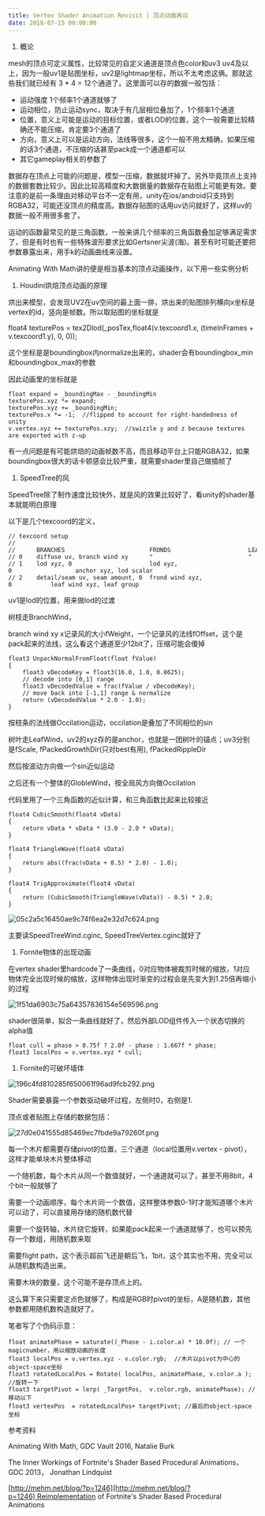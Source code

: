 ```yaml
---
title: Vertex Shader Animation Revisit | 顶点动画再议
date: 2018-07-15 00:00:00
---
```



1. 概论

mesh的顶点可定义属性，比较常见的自定义通道是顶点色color和uv3 uv4及以上，因为一般uv1是贴图坐标，uv2是lightmap坐标，所以不太考虑这俩。那就这些我们就已经有 3 * 4 = 12个通道了。这里面可以存的数据一般包括：

- 运动强度 1个频率1个通道就够了
- 运动相位，防止运动sync，取决于有几层相位叠加了，1个频率1个通道
- 位置，意义上可能是运动的目标位置，或者LOD的位置，这个一般需要比较精确还不能压缩，肯定要3个通道了
- 方向，意义上可以是运动方向，法线等很多，这个一般不用太精确，如果压缩的话3个通道，不压缩的话甚至pack成一个通道都可以
- 其它gameplay相关的参数了

数据存在顶点上可能的问题是，模型一压缩，数据就坏掉了。另外毕竟顶点上支持的数据套数比较少。因此比较高精度和大数据量的数据存在贴图上可能更有效。要注意的是前一条理由对移动平台不一定有用，unity在ios/android只支持到RGBA32，可能还没顶点的精度高。数据存贴图的话用uv访问就好了，这样uv的数据一般不用很多套了。

运动的函数最常见的是三角函数，一般来讲几个频率的三角函数叠加足够满足需求了，但是有时也有一些特殊波形要求比如Gertsner尖波(海)。甚至有时可能还要把参数暴露出来，用手k的动画曲线来设置。

Animating With Math讲的便是相当基本的顶点动画操作，以下用一些实例分析

1. Houdini烘焙顶点动画的原理

烘出来模型，会发现UV2在uv空间的最上面一排，烘出来的贴图排列横向x坐标是vertex的id，竖向是帧数。所以取贴图的坐标就是

float4 texturePos = tex2Dlod(_posTex,float4(v.texcoord1.x, (timeInFrames + v.texcoord1.y), 0, 0));

这个坐标是是boundingbox内normalize出来的，shader会有boundingbox_min和boundingbox_max的参数

因此动画里的坐标就是

```
float expand = _boundingMax - _boundingMin
texturePos.xyz *= expand;
texturePos.xyz += _boundingMin;
texturePos.x *= -1;  //flipped to account for right-handedness of unity
v.vertex.xyz += texturePos.xzy;  //swizzle y and z because textures are exported with z-up
```

有一点问题是有可能烘焙的动画帧数不高，而且移动平台上只能RGBA32，如果boundingbox很大的话卡顿感会比较严重，就需要shader里自己做插帧了

1. SpeedTree的风

SpeedTree除了制作速度比较快外，就是风的效果比较好了，看unity的shader基本就能明白原理

以下是几个texcoord的定义，

```
// texcoord setup
//
//      BRANCHES                        FRONDS                      LEAVES
// 0    diffuse uv, branch wind xy      "                           "
// 1    lod xyz, 0                      lod xyz, 0                  anchor xyz, lod scalar
// 2    detail/seam uv, seam amount, 0  frond wind xyz, 0           leaf wind xyz, leaf group
```

uv1是lod的位置，用来做lod的过渡

树枝走BranchWind，

branch wind xy x记录风的大小fWeight，一个记录风的法线fOffset，这个是pack起来的法线，这么看这个通道至少12bit了，压缩可能会傻掉

```
float3 UnpackNormalFromFloat(float fValue)
{
    float3 vDecodeKey = float3(16.0, 1.0, 0.0625);
    // decode into [0,1] range
    float3 vDecodedValue = frac(fValue / vDecodeKey);
    // move back into [-1,1] range & normalize
    return (vDecodedValue * 2.0 - 1.0);
}
```

按枝条的法线做Occilation运动，occilation是叠加了不同相位的sin

树叶走LeafWind，uv2的xyz存的是anchor，也就是一团树叶的锚点；uv3分别是fScale, fPackedGrowthDir(只对best有用), fPackedRippleDir

然后按波动方向做一个sin近似运动

之后还有一个整体的GlobleWind，按全局风方向做Occilation

代码里用了一个三角函数的近似计算，和三角函数比起来比较接近

```
float4 CubicSmooth(float4 vData)
{
    return vData * vData * (3.0 - 2.0 * vData);
}

float4 TriangleWave(float4 vData)
{
    return abs((frac(vData + 0.5) * 2.0) - 1.0);
}

float4 TrigApproximate(float4 vData)
{
    return (CubicSmooth(TriangleWave(vData)) - 0.5) * 2.0;
}
```

![05c2a5c16450ae9c74f6ea2e32d7c624.png](/images/05c2a5c16450ae9c74f6ea2e32d7c624.png)

主要读SpeedTreeWind.cginc, SpeedTreeVertex.cginc就好了

1. Fornite物体的出现动画

在vertex shader里hardcode了一条曲线，0对应物体被裁剪时候的缩放，1对应物体完全出现时候的缩放，这样物体出现时渐变的过程会是先变大到1.25倍再缩小的过程

![1f51da6903c75a64357836154e569596.png](/images/1f51da6903c75a64357836154e569596.png)

shader很简单，拟合一条曲线就好了，然后外部LOD组件传入一个状态切换的alpha值

```
float cull = phase > 0.75f ? 2.0f - phase : 1.667f * phase;
float3 localPos = v.vertex.xyz * cull;
```

1. Fornite的可破坏墙体

![196c4fd810285f650061f96ad9fcb292.png](/images/196c4fd810285f650061f96ad9fcb292.png)

Shader需要暴露一个参数驱动破坏过程，左侧时0，右侧是1.

顶点或者贴图上存储的数据包括：

![27d0e041555d85469ec7fbde9a79260f.png](/images/27d0e041555d85469ec7fbde9a79260f.png)

每一个木片都需要存储pivot的位置，三个通道（local位置用v.vertex - pivot），这样才能单块木片整体移动

一个随机数，每个木片从同一个数值就好，一个通道就可以了，甚至不用8bit，4个bit一般就够了

需要一个动画顺序，每个木片同一个数值，这样整体参数0-1时才能知道哪个木片可以动了，可以直接用存储的随机数代替

需要一个旋转轴，木片绕它旋转，如果能pack起来一个通道就够了，也可以预先存一个数组，用随机数来取

需要flight path，这个表示超前飞还是朝后飞，1bit，这个其实也不用，完全可以从随机数构造出来。

需要木块的数量，这个可能不是存顶点上的。

这么算下来只需要定点色就够了，构成是RGB时pivot的坐标，A是随机数，其他参数都用随机数构造就好了。

笔者写了个伪码示意： 

```
float animatePhase = saturate((_Phase - i.color.a) * 10.0f); // 一个magicnumber，用以缩放动画的长度
float3 localPos = v.vertex.xyz - v.color.rgb;  //木片以pivot为中心的object-space坐标
float3 rotatedLocalPos = Rotate( localPos, animatePhase, v.color.a ); //旋转一下
float3 targetPivot = lerp( _TargetPos,  v.color.rgb, animatePhase); //移动以下
float3 vertexPos  = rotatedLocalPos+ targetPivot; //最后的object-space坐标
```

参考资料

Animating With Math, GDC Vault 2016, Natalie Burk

The Inner Workings of Fortnite's Shader Based Procedural Animations， GDC 2013， Jonathan Lindquist

[http://mehm.net/blog/?p=1246](http://mehm.net/blog/?p=1246) Reimplementation of Fortnite's Shader Based Procedural Animations
